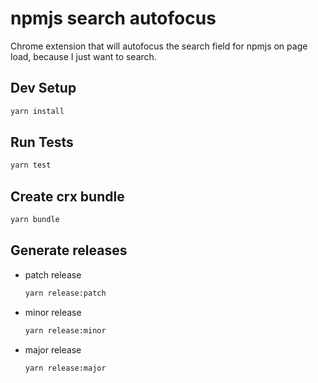 # npmjs search autofocus

Chrome extension that will autofocus the search field for npmjs on page load, because I just want to search.

## Dev Setup

```sh
yarn install
```

## Run Tests

```sh
yarn test
```

## Create crx bundle

```sh
yarn bundle
```

## Generate releases

* patch release
    ```sh
    yarn release:patch
    ```

* minor release

    ```sh
    yarn release:minor
    ```

* major release

    ```sh
    yarn release:major
    ```
